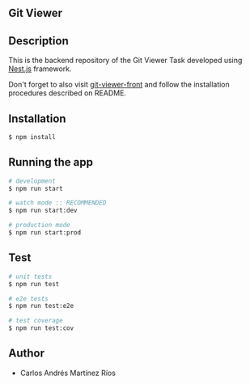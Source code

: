 ## Git Viewer

## Description

This is the backend repository of the Git Viewer Task developed using [Nest.js](https://github.com/nestjs/nest) framework.

Don't forget to also visit [git-viewer-front](https://github.com/charliemr99/git-viewer-front) and follow the installation procedures described on README.

## Installation

```bash
$ npm install
```

## Running the app

```bash
# development
$ npm run start

# watch mode :: RECOMMENDED
$ npm run start:dev

# production mode
$ npm run start:prod
```

## Test

```bash
# unit tests
$ npm run test

# e2e tests
$ npm run test:e2e

# test coverage
$ npm run test:cov
```

## Author

- Carlos Andrés Martínez Ríos

